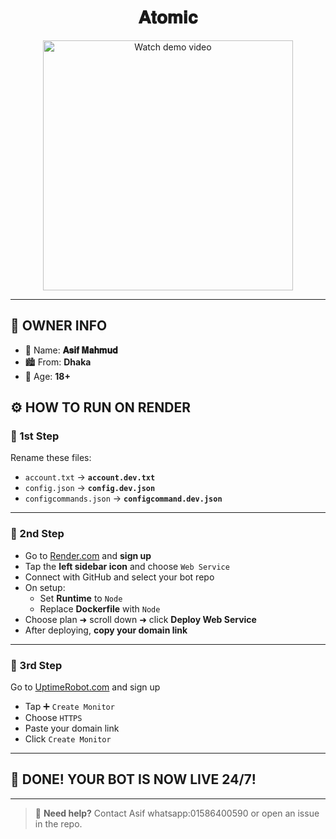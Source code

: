 <h1 align="center">𝐀𝐭𝐨𝐦𝐢𝐜</h1>

<p align="center">
  <a href="https://files.catbox.moe/op5iay.mp4">
    <img src="https://files.catbox.moe/e7bozl.jpg" alt="Watch demo video" width="400"/>
  </a>
</p>

---

## 👤 OWNER INFO

- 👑 Name: **𝐀𝐬𝐢𝐟 𝐌𝐚𝐡𝐦𝐮𝐝**
- 🏙️ From: **Dhaka** 
- 🎂 Age: **18+**


## ⚙️ HOW TO RUN ON RENDER

### 🥇 1st Step
Rename these files:
- `account.txt` → **`account.dev.txt`**
- `config.json` → **`config.dev.json`**
- `configcommands.json` → **`configcommand.dev.json`**

---

### 🥈 2nd Step
- Go to [Render.com](https://render.com) and **sign up**
- Tap the **left sidebar icon** and choose `Web Service`
- Connect with GitHub and select your bot repo
- On setup:
  - Set **Runtime** to `Node`
  - Replace **Dockerfile** with `Node`
- Choose plan ➜ scroll down ➜ click **Deploy Web Service**
- After deploying, **copy your domain link**

---

### 🥉 3rd Step
Go to [UptimeRobot.com](https://uptimerobot.com) and sign up

- Tap ➕ `Create Monitor`
- Choose `HTTPS`
- Paste your domain link
- Click `Create Monitor`

---

## 🎉 DONE! YOUR BOT IS NOW LIVE 24/7!

---

> 🤖 **Need help?** Contact Asif whatsapp:01586400590 or open an issue in the repo.
